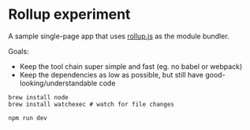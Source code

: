# Rollup experiment

A sample single-page app that uses [rollup.js](https://rollupjs.org/) as the module bundler.

Goals:

- Keep the tool chain super simple and fast (eg. no babel or webpack)
- Keep the dependencies as low as possible, but still have good-looking/understandable code

```shell
brew install node
brew install watchexec # watch for file changes

npm run dev
```
